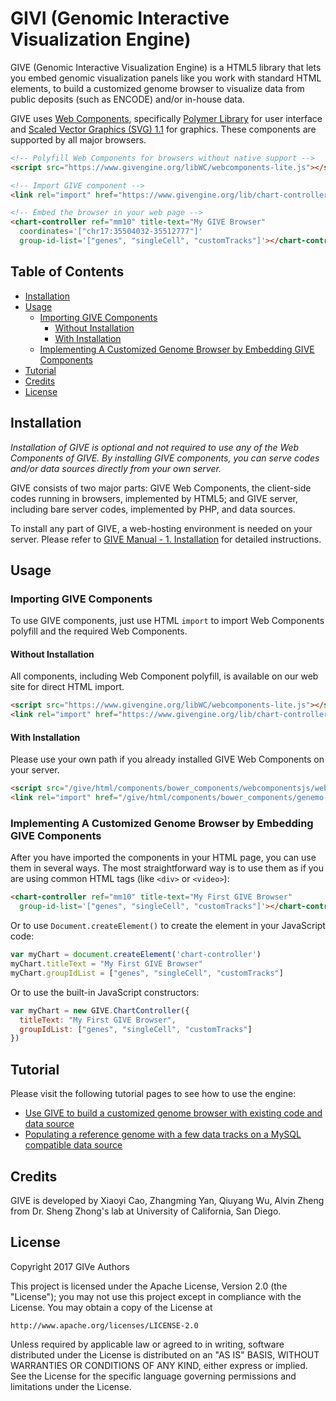 # GIVI (Genomic Interactive Visualization Engine)

GIVE (Genomic Interactive Visualization Engine) is a HTML5 library that lets you embed genomic visualization panels like you work with standard HTML elements, to build a customized genome browser to visualize data from public deposits (such as ENCODE) and/or in-house data.

GIVE uses [Web Components](https://www.webcomponents.org/), specifically [Polymer Library](https://www.polymer-project.org/) for user interface and [Scaled Vector Graphics (SVG) 1.1](https://www.w3.org/TR/SVG/) for graphics. These components are supported by all major browsers.

```html
<!-- Polyfill Web Components for browsers without native support -->
<script src="https://www.givengine.org/libWC/webcomponents-lite.js"></script>

<!-- Import GIVE component -->
<link rel="import" href="https://www.givengine.org/lib/chart-controller/chart-controller.html">

<!-- Embed the browser in your web page -->
<chart-controller ref="mm10" title-text="My GIVE Browser"
  coordinates='["chr17:35504032-35512777"]'
  group-id-list='["genes", "singleCell", "customTracks"]'></chart-controller>
```

## Table of Contents
*   [Installation](#installation)
*   [Usage](#usage)
    *   [Importing GIVE Components](#importing-give-components)
        *   [Without Installation](#without-installation)
        *   [With Installation](#with-installation)
    *   [Implementing A Customized Genome Browser by Embedding GIVE Components](#implementing-a-customized-genome-browser-by-embedding-give-components)
*   [Tutorial](#tutorial)
*   [Credits](#credits)
*   [License](#license)

## Installation

*Installation of GIVE is optional and not required to use any of the Web Components of GIVE. By installing GIVE components, you can serve codes and/or data sources directly from your own server.*

GIVE consists of two major parts: GIVE Web Components, the client-side codes running in browsers, implemented by HTML5; and GIVE server, including bare server codes, implemented by PHP, and data sources.

To install any part of GIVE, a web-hosting environment is needed on your server. Please refer to [GIVE Manual - 1. Installation](manuals/1-installation.md) for detailed instructions.

## Usage

### Importing GIVE Components

To use GIVE components, just use HTML `import` to import Web Components polyfill and the required Web Components.

#### Without Installation

All components, including Web Component polyfill, is available on our web site for direct HTML import.
```html
<script src="https://www.givengine.org/libWC/webcomponents-lite.js"></script>
<link rel="import" href="https://www.givengine.org/lib/chart-controller/chart-controller.html">
```

#### With Installation

Please use your own path if you already installed GIVE Web Components on your server.
```html
<script src="/give/html/components/bower_components/webcomponentsjs/webcomponents-lite.js"></script>
<link rel="import" href="/give/html/components/bower_components/genemo-visual-components/chart-controller/chart-controller.html">
```

### Implementing A Customized Genome Browser by Embedding GIVE Components

After you have imported the components in your HTML page, you can use them in several ways. The most straightforward way is to use them as if you are using common HTML tags (like `<div>` or `<video>`):
```html
<chart-controller ref="mm10" title-text="My First GIVE Browser"
  group-id-list='["genes", "singleCell", "customTracks"]'></chart-controller>
```
Or to use `Document.createElement()` to create the element in your JavaScript code:
```JavaScript
var myChart = document.createElement('chart-controller')
myChart.titleText = "My First GIVE Browser"
myChart.groupIdList = ["genes", "singleCell", "customTracks"]
```
Or to use the built-in JavaScript constructors:
```JavaScript
var myChart = new GIVE.ChartController({
  titleText: "My First GIVE Browser",
  groupIdList: ["genes", "singleCell", "customTracks"]
})
```

## Tutorial

Please visit the following tutorial pages to see how to use the engine:
*   [Use GIVE to build a customized genome browser with existing code and data source](tutorials/1-knownCodeDataSource.md)
*   [Populating a reference genome with a few data tracks on a MySQL compatible data source](tutorials/2-dataSource.md)

## Credits

GIVE is developed by Xiaoyi Cao, Zhangming Yan, Qiuyang Wu, Alvin Zheng from Dr. Sheng Zhong's lab at University of California, San Diego.

## License

Copyright 2017 GIVe Authors

This project is licensed under the Apache License, Version 2.0 (the "License");
you may not use this project except in compliance with the License.
You may obtain a copy of the License at

    http://www.apache.org/licenses/LICENSE-2.0

Unless required by applicable law or agreed to in writing, software
distributed under the License is distributed on an "AS IS" BASIS,
WITHOUT WARRANTIES OR CONDITIONS OF ANY KIND, either express or implied.
See the License for the specific language governing permissions and
limitations under the License.
